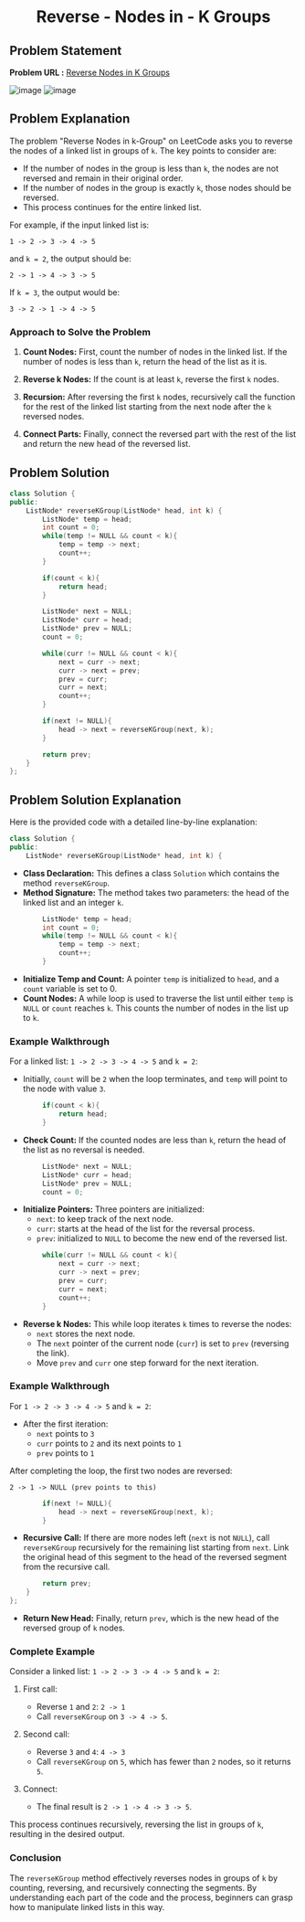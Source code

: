 <h1 align='center'>Reverse - Nodes in - K Groups</h1>

## Problem Statement

**Problem URL :** [Reverse Nodes in K Groups](https://leetcode.com/problems/reverse-nodes-in-k-group/)

![image](https://github.com/user-attachments/assets/98adb753-1910-4403-b176-d6982e053d31)
![image](https://github.com/user-attachments/assets/88cf8b3b-8b7c-44f8-a9a3-aeb4966267ea)

## Problem Explanation
The problem "Reverse Nodes in k-Group" on LeetCode asks you to reverse the nodes of a linked list in groups of `k`. The key points to consider are:

- If the number of nodes in the group is less than `k`, the nodes are not reversed and remain in their original order.
- If the number of nodes in the group is exactly `k`, those nodes should be reversed.
- This process continues for the entire linked list.

For example, if the input linked list is:
```
1 -> 2 -> 3 -> 4 -> 5
```
and `k = 2`, the output should be:
```
2 -> 1 -> 4 -> 3 -> 5
```
If `k = 3`, the output would be:
```
3 -> 2 -> 1 -> 4 -> 5
```

### Approach to Solve the Problem

1. **Count Nodes:** First, count the number of nodes in the linked list. If the number of nodes is less than `k`, return the head of the list as it is.

2. **Reverse k Nodes:** If the count is at least `k`, reverse the first `k` nodes.

3. **Recursion:** After reversing the first `k` nodes, recursively call the function for the rest of the linked list starting from the next node after the `k` reversed nodes.

4. **Connect Parts:** Finally, connect the reversed part with the rest of the list and return the new head of the reversed list.

## Problem Solution
```cpp
class Solution {
public:
    ListNode* reverseKGroup(ListNode* head, int k) {
        ListNode* temp = head;
        int count = 0;
        while(temp != NULL && count < k){
            temp = temp -> next;
            count++;
        }

        if(count < k){
            return head;
        }

        ListNode* next = NULL;
        ListNode* curr = head;
        ListNode* prev = NULL;
        count = 0;

        while(curr != NULL && count < k){
            next = curr -> next;
            curr -> next = prev;
            prev = curr;
            curr = next;
            count++;
        }

        if(next != NULL){
            head -> next = reverseKGroup(next, k);
        }

        return prev;
    }
};
```

## Problem Solution Explanation

Here is the provided code with a detailed line-by-line explanation:

```cpp
class Solution {
public:
    ListNode* reverseKGroup(ListNode* head, int k) {
```
- **Class Declaration:** This defines a class `Solution` which contains the method `reverseKGroup`.
- **Method Signature:** The method takes two parameters: the head of the linked list and an integer `k`.

```cpp
        ListNode* temp = head;
        int count = 0;
        while(temp != NULL && count < k){
            temp = temp -> next;
            count++;
        }
```
- **Initialize Temp and Count:** A pointer `temp` is initialized to `head`, and a `count` variable is set to 0.
- **Count Nodes:** A while loop is used to traverse the list until either `temp` is `NULL` or `count` reaches `k`. This counts the number of nodes in the list up to `k`.

### Example Walkthrough
For a linked list: `1 -> 2 -> 3 -> 4 -> 5` and `k = 2`:
- Initially, `count` will be `2` when the loop terminates, and `temp` will point to the node with value `3`.

```cpp
        if(count < k){
            return head;
        }
```
- **Check Count:** If the counted nodes are less than `k`, return the head of the list as no reversal is needed.

```cpp
        ListNode* next = NULL;
        ListNode* curr = head;
        ListNode* prev = NULL;
        count = 0;
```
- **Initialize Pointers:** Three pointers are initialized:
  - `next`: to keep track of the next node.
  - `curr`: starts at the head of the list for the reversal process.
  - `prev`: initialized to `NULL` to become the new end of the reversed list.

```cpp
        while(curr != NULL && count < k){
            next = curr -> next;
            curr -> next = prev;
            prev = curr;
            curr = next;
            count++;
        }
```
- **Reverse k Nodes:** This while loop iterates `k` times to reverse the nodes:
  - `next` stores the next node.
  - The `next` pointer of the current node (`curr`) is set to `prev` (reversing the link).
  - Move `prev` and `curr` one step forward for the next iteration.

### Example Walkthrough
For `1 -> 2 -> 3 -> 4 -> 5` and `k = 2`:
- After the first iteration:
  - `next` points to `3`
  - `curr` points to `2` and its next points to `1`
  - `prev` points to `1`

After completing the loop, the first two nodes are reversed:
```
2 -> 1 -> NULL (prev points to this)
```

```cpp
        if(next != NULL){
            head -> next = reverseKGroup(next, k);
        }
```
- **Recursive Call:** If there are more nodes left (`next` is not `NULL`), call `reverseKGroup` recursively for the remaining list starting from `next`. Link the original head of this segment to the head of the reversed segment from the recursive call.

```cpp
        return prev;
    }
};
```
- **Return New Head:** Finally, return `prev`, which is the new head of the reversed group of `k` nodes.

### Complete Example
Consider a linked list: `1 -> 2 -> 3 -> 4 -> 5` and `k = 2`:

1. First call:
   - Reverse `1` and `2`: `2 -> 1`
   - Call `reverseKGroup` on `3 -> 4 -> 5`.
  
2. Second call:
   - Reverse `3` and `4`: `4 -> 3`
   - Call `reverseKGroup` on `5`, which has fewer than `2` nodes, so it returns `5`.

3. Connect: 
   - The final result is `2 -> 1 -> 4 -> 3 -> 5`.

This process continues recursively, reversing the list in groups of `k`, resulting in the desired output.

### Conclusion
The `reverseKGroup` method effectively reverses nodes in groups of `k` by counting, reversing, and recursively connecting the segments. By understanding each part of the code and the process, beginners can grasp how to manipulate linked lists in this way.
